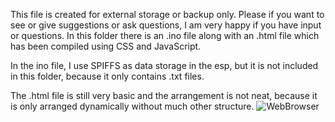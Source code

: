 This file is created for external storage or backup only. Please if you want to see or give suggestions or ask questions, I am very happy if you have input or questions.
In this folder there is an .ino file along with an .html file which has been compiled using CSS and JavaScript.

In the ino file, I use SPIFFS as data storage in the esp, but it is not included in this folder, because it only contains .txt files.

The .html file is still very basic and the arrangement is not neat, because it is only arranged dynamically without much other structure.
![WebBrowser](https://github.com/user-attachments/assets/444ec236-02f3-4096-8d8e-072f311f252b)
